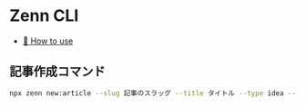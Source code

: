 # Zenn CLI

* [📘 How to use](https://zenn.dev/zenn/articles/zenn-cli-guide)

## 記事作成コマンド

```bash
npx zenn new:article --slug 記事のスラッグ --title タイトル --type idea --emoji ✨
```